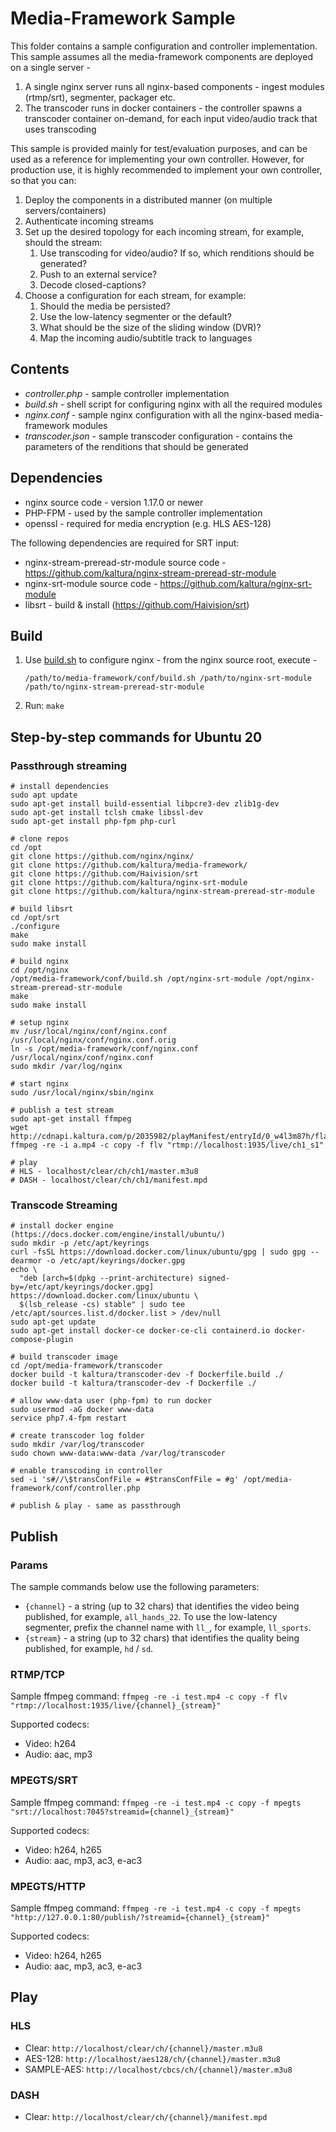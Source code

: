 # Media-Framework Sample

This folder contains a sample configuration and controller implementation.
This sample assumes all the media-framework components are deployed on a single server -
1. A single nginx server runs all nginx-based components - ingest modules (rtmp/srt), segmenter, packager etc.
2. The transcoder runs in docker containers - the controller spawns a transcoder container on-demand, for each input video/audio track that uses transcoding

This sample is provided mainly for test/evaluation purposes, and can be used as a reference for implementing your own controller.
However, for production use, it is highly recommended to implement your own controller, so that you can:
1. Deploy the components in a distributed manner (on multiple servers/containers)
2. Authenticate incoming streams
3. Set up the desired topology for each incoming stream, for example, should the stream:
    1. Use transcoding for video/audio? If so, which renditions should be generated?
    2. Push to an external service?
    3. Decode closed-captions?
4. Choose a configuration for each stream, for example:
    1. Should the media be persisted?
    2. Use the low-latency segmenter or the default?
    3. What should be the size of the sliding window (DVR)?
    4. Map the incoming audio/subtitle track to languages

## Contents

- *controller.php* - sample controller implementation
- *build.sh* - shell script for configuring nginx with all the required modules
- *nginx.conf* - sample nginx configuration with all the nginx-based media-framework modules
- *transcoder.json* - sample transcoder configuration - contains the parameters of the renditions that should be generated

## Dependencies

- nginx source code - version 1.17.0 or newer
- PHP-FPM - used by the sample controller implementation
- openssl - required for media encryption (e.g. HLS AES-128)

The following dependencies are required for SRT input:
- nginx-stream-preread-str-module source code - https://github.com/kaltura/nginx-stream-preread-str-module
- nginx-srt-module source code - https://github.com/kaltura/nginx-srt-module
- libsrt - build & install (https://github.com/Haivision/srt)

## Build

1. Use [build.sh](build.sh) to configure nginx - from the nginx source root, execute -

    `/path/to/media-framework/conf/build.sh /path/to/nginx-srt-module /path/to/nginx-stream-preread-str-module`

2. Run: `make`

## Step-by-step commands for Ubuntu 20

### Passthrough streaming

```
# install dependencies
sudo apt update
sudo apt-get install build-essential libpcre3-dev zlib1g-dev
sudo apt-get install tclsh cmake libssl-dev
sudo apt-get install php-fpm php-curl

# clone repos
cd /opt
git clone https://github.com/nginx/nginx/
git clone https://github.com/kaltura/media-framework/
git clone https://github.com/Haivision/srt
git clone https://github.com/kaltura/nginx-srt-module
git clone https://github.com/kaltura/nginx-stream-preread-str-module

# build libsrt
cd /opt/srt
./configure
make
sudo make install

# build nginx
cd /opt/nginx
/opt/media-framework/conf/build.sh /opt/nginx-srt-module /opt/nginx-stream-preread-str-module
make
sudo make install

# setup nginx
mv /usr/local/nginx/conf/nginx.conf /usr/local/nginx/conf/nginx.conf.orig
ln -s /opt/media-framework/conf/nginx.conf /usr/local/nginx/conf/nginx.conf
sudo mkdir /var/log/nginx

# start nginx
sudo /usr/local/nginx/sbin/nginx

# publish a test stream
sudo apt-get install ffmpeg
wget http://cdnapi.kaltura.com/p/2035982/playManifest/entryId/0_w4l3m87h/flavorId/0_vsu1xutk/format/download/a.mp4
ffmpeg -re -i a.mp4 -c copy -f flv "rtmp://localhost:1935/live/ch1_s1"

# play
# HLS - localhost/clear/ch/ch1/master.m3u8
# DASH - localhost/clear/ch/ch1/manifest.mpd
```

### Transcode Streaming

```
# install docker engine (https://docs.docker.com/engine/install/ubuntu/)
sudo mkdir -p /etc/apt/keyrings
curl -fsSL https://download.docker.com/linux/ubuntu/gpg | sudo gpg --dearmor -o /etc/apt/keyrings/docker.gpg
echo \
  "deb [arch=$(dpkg --print-architecture) signed-by=/etc/apt/keyrings/docker.gpg] https://download.docker.com/linux/ubuntu \
  $(lsb_release -cs) stable" | sudo tee /etc/apt/sources.list.d/docker.list > /dev/null
sudo apt-get update
sudo apt-get install docker-ce docker-ce-cli containerd.io docker-compose-plugin

# build transcoder image
cd /opt/media-framework/transcoder
docker build -t kaltura/transcoder-dev -f Dockerfile.build ./
docker build -t kaltura/transcoder-dev -f Dockerfile ./

# allow www-data user (php-fpm) to run docker
sudo usermod -aG docker www-data
service php7.4-fpm restart

# create transcoder log folder
sudo mkdir /var/log/transcoder
sudo chown www-data:www-data /var/log/transcoder

# enable transcoding in controller
sed -i 's#//\$transConfFile = #$transConfFile = #g' /opt/media-framework/conf/controller.php

# publish & play - same as passthrough
```

## Publish

### Params

The sample commands below use the following parameters:
- `{channel}` - a string (up to 32 chars) that identifies the video being published, for example, `all_hands_22`. To use the low-latency segmenter, prefix the channel name with `ll_`, for example, `ll_sports`.
- `{stream}` - a string (up to 32 chars) that identifies the quality being published, for example, `hd` / `sd`.

### RTMP/TCP

Sample ffmpeg command:
`ffmpeg -re -i test.mp4 -c copy -f flv "rtmp://localhost:1935/live/{channel}_{stream}"`

Supported codecs:
- Video: h264
- Audio: aac, mp3

### MPEGTS/SRT

Sample ffmpeg command:
`ffmpeg -re -i test.mp4 -c copy -f mpegts "srt://localhost:7045?streamid={channel}_{stream}"`

Supported codecs:
- Video: h264, h265
- Audio: aac, mp3, ac3, e-ac3

### MPEGTS/HTTP

Sample ffmpeg command:
`ffmpeg -re -i test.mp4 -c copy -f mpegts "http://127.0.0.1:80/publish/?streamid={channel}_{stream}"`

Supported codecs:
- Video: h264, h265
- Audio: aac, mp3, ac3, e-ac3

## Play

### HLS

- Clear: `http://localhost/clear/ch/{channel}/master.m3u8`
- AES-128: `http://localhost/aes128/ch/{channel}/master.m3u8`
- SAMPLE-AES: `http://localhost/cbcs/ch/{channel}/master.m3u8`

### DASH

- Clear: `http://localhost/clear/ch/{channel}/manifest.mpd`
